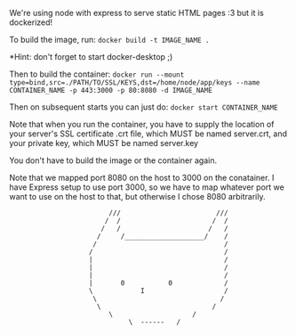 We're using node with express to serve static HTML pages :3 but it is dockerized!

To build the image, run:
`docker build -t IMAGE_NAME .`

*Hint: don't forget to start docker-desktop ;)

Then to build the container:
`docker run --mount type=bind,src=./PATH/TO/SSL/KEYS,dst=/home/node/app/keys --name CONTAINER_NAME -p 443:3000 -p 80:8080 -d IMAGE_NAME`

Then on subsequent starts you can just do:
`docker start CONTAINER_NAME`

Note that when you run the container, you have to supply the location of your server's SSL certificate .crt
file, which MUST be named server.crt, and your private key, which MUST be named server.key

You don't have to build the image or the container again.

Note that we mapped port 8080 on the host to 3000 on the conatainer.  I have Express
setup to use port 3000, so we have to map whatever port we want to use on the host to
that, but otherwise I chose 8080 arbitrarily.


                             ///                        ///
                            /  /                       /  /
                           /   /                      /   /
                          /     /____________________/    /
                         /                                /
                        /                                 /
                        |                                 /
                        |                                 /
                        |                                 /
                        |       0           0             /
                        \            I                    /
                         \                               /
                          \                            /
                             \                    /
                                  \  ------   /
                                
